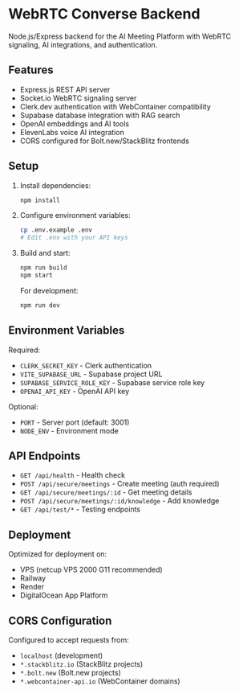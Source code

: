 # WebRTC Converse Backend

Node.js/Express backend for the AI Meeting Platform with WebRTC signaling, AI integrations, and authentication.

## Features

- Express.js REST API server
- Socket.io WebRTC signaling server
- Clerk.dev authentication with WebContainer compatibility
- Supabase database integration with RAG search
- OpenAI embeddings and AI tools
- ElevenLabs voice AI integration
- CORS configured for Bolt.new/StackBlitz frontends

## Setup

1. Install dependencies:
   ```bash
   npm install
   ```

2. Configure environment variables:
   ```bash
   cp .env.example .env
   # Edit .env with your API keys
   ```

3. Build and start:
   ```bash
   npm run build
   npm start
   ```

   For development:
   ```bash
   npm run dev
   ```

## Environment Variables

Required:
- `CLERK_SECRET_KEY` - Clerk authentication
- `VITE_SUPABASE_URL` - Supabase project URL  
- `SUPABASE_SERVICE_ROLE_KEY` - Supabase service role key
- `OPENAI_API_KEY` - OpenAI API key

Optional:
- `PORT` - Server port (default: 3001)
- `NODE_ENV` - Environment mode

## API Endpoints

- `GET /api/health` - Health check
- `POST /api/secure/meetings` - Create meeting (auth required)
- `GET /api/secure/meetings/:id` - Get meeting details
- `POST /api/secure/meetings/:id/knowledge` - Add knowledge
- `GET /api/test/*` - Testing endpoints

## Deployment

Optimized for deployment on:
- VPS (netcup VPS 2000 G11 recommended)
- Railway
- Render
- DigitalOcean App Platform

## CORS Configuration

Configured to accept requests from:
- `localhost` (development)
- `*.stackblitz.io` (StackBlitz projects)
- `*.bolt.new` (Bolt.new projects)
- `*.webcontainer-api.io` (WebContainer domains)